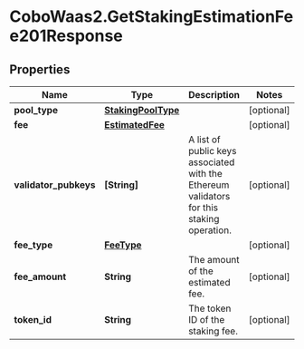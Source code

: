 # CoboWaas2.GetStakingEstimationFee201Response

## Properties

Name | Type | Description | Notes
------------ | ------------- | ------------- | -------------
**pool_type** | [**StakingPoolType**](StakingPoolType.md) |  | [optional] 
**fee** | [**EstimatedFee**](EstimatedFee.md) |  | [optional] 
**validator_pubkeys** | **[String]** | A list of public keys associated with the Ethereum validators for this staking operation. | [optional] 
**fee_type** | [**FeeType**](FeeType.md) |  | [optional] 
**fee_amount** | **String** | The amount of the estimated fee. | [optional] 
**token_id** | **String** | The token ID of the staking fee. | [optional] 


